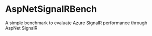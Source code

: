 # AspNetSignalRBench
A simple benchmark to evaluate Azure SignalR performance through AspNet SignalR 
